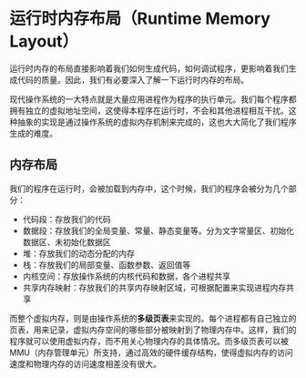 运行时内存布局（Runtime Memory Layout）
======================

运行时内存的布局直接影响着我们如何生成代码，如何调试程序，更影响着我们生成代码的质量。因此，我们有必要深入了解一下运行时内存的布局。

现代操作系统的一大特点就是大量应用进程作为程序的执行单元。我们每个程序都拥有独立的虚拟地址空间，这使得本程序在运行时，不会和其他进程相互干扰。这种抽象的实现是通过操作系统的虚拟内存机制来完成的，这也大大简化了我们程序生成的难度。


## 内存布局

我们的程序在运行时，会被加载到内存中，这个时候，我们的程序会被分为几个部分：
+ 代码段：存放我们的代码
+ 数据段：存放我们的全局变量、常量、静态变量等。分为文字常量区、初始化数据区、未初始化数据区
+ 堆：存放我们的动态分配的内存
+ 栈：存放我们的局部变量、函数参数、返回值等
+ 内核空间：存放操作系统的内核代码和数据，各个进程共享
+ 共享内存映射：存放我们的共享内存映射区域，可根据配置来实现进程内存共享

而整个虚拟内存，则是由操作系统的**多级页表**来实现的。每个进程都有自己独立的页表，用来记录，虚拟内存空间的哪些部分被映射到了物理内存中。这样，我们的程序就可以使用虚拟内存，而不用关心物理内存的具体情况。而多级页表可以被MMU（内存管理单元）所支持，通过高效的硬件缓存结构，使得虚拟内存的访问速度和物理内存的访问速度相差没有很大。


